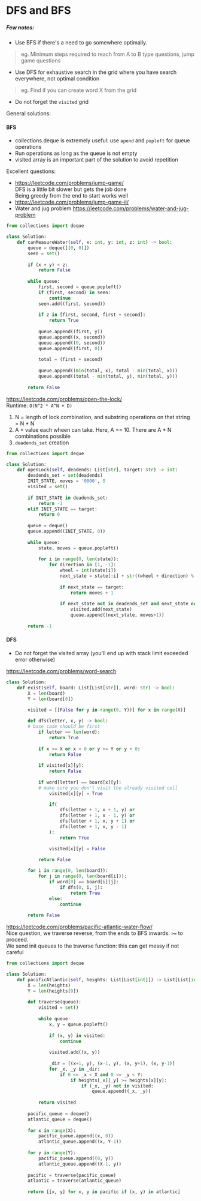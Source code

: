 # DFS and BFS

##### Few notes:
* Use BFS if there's a need to go somewhere optimally. <br />
> eg. Minimum steps required to reach from A to B type questions, jump game questions
* Use DFS for exhaustive search in the grid where you have search everywhere, not optimal condition <br />
> eg. Find if you can create word X from the grid 
* Do not forget the `visited` grid

General solutions:
#### BFS
* collections.deque is extremely useful: use `apend` and `popleft` for queue operations
* Run operations as long as the queue is not empty
* visited array is an important part of the solution to avoid repetition

Excellent questions:
* https://leetcode.com/problems/jump-game/ <br />
DFS is a little bit slower but gets the job done <br />
Being greedy from the end to start works well 
* https://leetcode.com/problems/jump-game-ii/ <br />
* Water and jug problem
https://leetcode.com/problems/water-and-jug-problem
```py
from collections import deque

class Solution:
    def canMeasureWater(self, x: int, y: int, z: int) -> bool:
        queue = deque([(0, 0)])
        seen = set()
        
        if (x + y) < z:
            return False
        
        while queue:
            first, second = queue.popleft()
            if (first, second) in seen:
                continue 
            seen.add((first, second))
            
            if z in [first, second, first + second]:
                return True
            
            queue.append((first, y))
            queue.append((x, second))
            queue.append((0, second))
            queue.append((first, 0))
            
            total = (first + second)
            
            queue.append((min(total, x), total - min(total, x)))
            queue.append((total - min(total, y), min(total, y)))
                
        return False
```
https://leetcode.com/problems/open-the-lock/ <br />
Runtime: `O(N^2 * A^N + D)` <br />
1. N = length of lock combination, and substring operations on that string = N * N
2. A = value each wheen can take. Here, A == 10. There are A * N combinations possible
3. `deadends_set` creation

```py
from collections import deque

class Solution:
    def openLock(self, deadends: List[str], target: str) -> int:
        deadends_set = set(deadends)
        INIT_STATE, moves = '0000', 0
        visited = set()
        
        if INIT_STATE in deadends_set:
            return -1
        elif INIT_STATE == target:
            return 0
        
        queue = deque()
        queue.append((INIT_STATE, 0))
        
        while queue:
            state, moves = queue.popleft()
            
            for i in range(0, len(state)):
                for direction in [1, -1]:
                    wheel = int(state[i])
                    next_state = state[:i] + str((wheel + direction) % 10) + state[i+1:]
                    
                    if next_state == target:
                        return moves + 1
                    
                    if next_state not in deadends_set and next_state not in visited:
                        visited.add(next_state)
                        queue.append((next_state, moves+1))
        
        return -1
```
#### DFS

* Do not forget the visited array (you'll end up with stack limit exceeded error otherwise)

https://leetcode.com/problems/word-search
```py
class Solution:
    def exist(self, board: List[List[str]], word: str) -> bool:
        X = len(board)
        Y = len(board[0])

        visited = [[False for y in range(0, Y))] for x in range(X)]
        
        def dfs(letter, x, y) -> bool:
        # base case should be first
            if letter == len(word):
                return True
            
            if x >= X or x < 0 or y >= Y or y < 0:
                return False
            
            if visited[x][y]:
                return False
            
            if word[letter] == board[x][y]:
            # make sure you don't visit the already visited cell
                visited[x][y] = True

                if(
                    dfs(letter + 1, x + 1, y) or
                    dfs(letter + 1, x - 1, y) or
                    dfs(letter + 1, x, y + 1) or
                    dfs(letter + 1, x, y - 1)
                ):
                    return True

                visited[x][y] = False

            return False
              
        for i in range(0, len(board)):
            for j in range(0, len(board[i])):
                if word[0] == board[i][j]:
                    if dfs(0, i, j):
                        return True
                else:
                    continue
        
        return False
```
https://leetcode.com/problems/pacific-atlantic-water-flow/ <br />
Nice question, we traverse reverse; from the ends to BFS inwards. `>=` to proceed. <br />
We send init queues to the traverse function: this can get messy if not careful
```py
from collections import deque

class Solution:
    def pacificAtlantic(self, heights: List[List[int]]) -> List[List[int]]:
        X = len(heights)
        Y = len(heights[0])
        
        def traverse(queue):
            visited = set()
            
            while queue:
                x, y = queue.popleft()
                
                if (x, y) in visited:
                    continue
                
                visited.add((x, y))
                
                _dir = [(x+1, y), (x-1, y), (x, y+1), (x, y-1)]
                for _x, _y in _dir:
                    if 0 <= _x < X and 0 <= _y < Y:
                        if heights[_x][_y] >= heights[x][y]:
                            if (_x, _y) not in visited:
                                queue.append((_x, _y))
            
            return visited
        
        pacific_queue = deque()
        atlantic_queue = deque()
        
        for x in range(X):
            pacific_queue.append((x, 0))
            atlantic_queue.append((x, Y-1))
        
        for y in range(Y):
            pacific_queue.append((0, y))
            atlantic_queue.append((X-1, y))
        
        pacific = traverse(pacific_queue)
        atlantic = traverse(atlantic_queue)
        
        return [[x, y] for x, y in pacific if (x, y) in atlantic]
```
